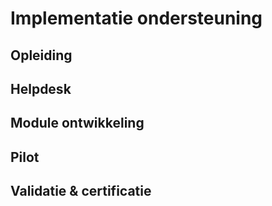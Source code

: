 # Implementatie ondersteuning

## Opleiding

## Helpdesk

## Module ontwikkeling

## Pilot

## Validatie & certificatie